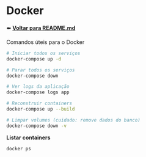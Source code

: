 # Docker
⬅️ **[Voltar para README.md](../README.md)**

Comandos úteis para o Docker


```bash
# Iniciar todos os serviços
docker-compose up -d

# Parar todos os serviços
docker-compose down

# Ver logs da aplicação
docker-compose logs app

# Reconstruir containers
docker-compose up --build

# Limpar volumes (cuidado: remove dados do banco)
docker-compose down -v
```

**Listar containers**

```bash
docker ps
```
